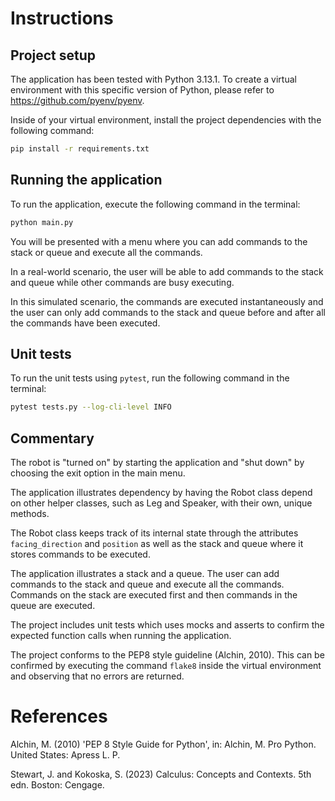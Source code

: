 # Instructions
## Project setup
The application has been tested with Python 3.13.1. To create a virtual environment with this specific version of Python,
please refer to https://github.com/pyenv/pyenv.

Inside of your virtual environment, install the project dependencies with the following command:

```bash
pip install -r requirements.txt
```

## Running the application
To run the application, execute the following command in the terminal:

```bash
python main.py
```

You will be presented with a menu where you can add commands to the stack or queue and execute all the commands.

In a real-world scenario, the user will be able to add commands to the stack and queue while other commands are busy executing.

In this simulated scenario, the commands are executed instantaneously and the user can only add commands to the stack and queue before and after all the commands have been executed.

## Unit tests
To run the unit tests using `pytest`, run the following command in the terminal:

```bash
pytest tests.py --log-cli-level INFO
```

## Commentary

The robot is "turned on" by starting the application and "shut down" by choosing the exit option in the main menu.

The application illustrates dependency by having the Robot class depend on other helper classes, such as Leg and Speaker, with their own, unique methods.

The Robot class keeps track of its internal state through the attributes `facing_direction` and `position` as well as the stack and queue where it stores commands to be executed.

The application illustrates a stack and a queue. The user can add commands to the stack and queue and execute all the commands. Commands on the stack are executed first and then commands in the queue are executed.

The project includes unit tests which uses mocks and asserts to confirm the expected function calls when running the application.

The project conforms to the PEP8 style guideline (Alchin, 2010). This can be confirmed by executing the command `flake8` inside the virtual environment and observing that no errors are returned.

# References

Alchin, M. (2010) 'PEP 8 Style Guide for Python', in: Alchin, M. Pro Python. United States: Apress L. P.

Stewart, J. and Kokoska, S. (2023) Calculus: Concepts and Contexts. 5th edn. Boston: Cengage.
